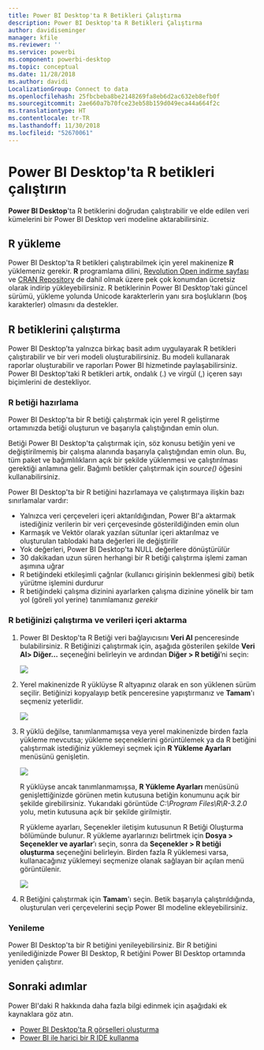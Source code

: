 ```yaml
---
title: Power BI Desktop'ta R Betikleri Çalıştırma
description: Power BI Desktop'ta R Betikleri Çalıştırma
author: davidiseminger
manager: kfile
ms.reviewer: ''
ms.service: powerbi
ms.component: powerbi-desktop
ms.topic: conceptual
ms.date: 11/28/2018
ms.author: davidi
LocalizationGroup: Connect to data
ms.openlocfilehash: 25fbcbeba8be2148269fa8eb6d2ac632eb8efb0f
ms.sourcegitcommit: 2ae660a7b70fce23eb58b159d049eca44a664f2c
ms.translationtype: HT
ms.contentlocale: tr-TR
ms.lasthandoff: 11/30/2018
ms.locfileid: "52670061"
---
```

# <a name="run-r-scripts-in-power-bi-desktop"></a>Power BI Desktop'ta R betikleri çalıştırın
**Power BI Desktop**'ta R betiklerini doğrudan çalıştırabilir ve elde edilen veri kümelerini bir Power BI Desktop veri modeline aktarabilirsiniz.

## <a name="install-r"></a>R yükleme
Power BI Desktop'ta R betikleri çalıştırabilmek için yerel makinenize **R** yüklemeniz gerekir. **R** programlama dilini, [Revolution Open indirme sayfası](https://mran.revolutionanalytics.com/download/) ve [CRAN Repository](https://cran.r-project.org/bin/windows/base/) de dahil olmak üzere pek çok konumdan ücretsiz olarak indirip yükleyebilirsiniz. R betiklerinin Power BI Desktop'taki güncel sürümü, yükleme yolunda Unicode karakterlerin yanı sıra boşlukların (boş karakterler) olmasını da destekler.

## <a name="run-r-scripts"></a>R betiklerini çalıştırma
Power BI Desktop’ta yalnızca birkaç basit adım uygulayarak R betikleri çalıştırabilir ve bir veri modeli oluşturabilirsiniz. Bu modeli kullanarak raporlar oluşturabilir ve raporları Power BI hizmetinde paylaşabilirsiniz. Power BI Desktop'taki R betikleri artık, ondalık (.) ve virgül (,) içeren sayı biçimlerini de destekliyor.

### <a name="prepare-an-r-script"></a>R betiği hazırlama
Power BI Desktop'ta bir R betiği çalıştırmak için yerel R geliştirme ortamınızda betiği oluşturun ve başarıyla çalıştığından emin olun.

Betiği Power BI Desktop'ta çalıştırmak için, söz konusu betiğin yeni ve değiştirilmemiş bir çalışma alanında başarıyla çalıştığından emin olun. Bu, tüm paket ve bağımlılıkların açık bir şekilde yüklenmesi ve çalıştırılması gerektiği anlamına gelir. Bağımlı betikler çalıştırmak için *source()* öğesini kullanabilirsiniz.

Power BI Desktop'ta bir R betiğini hazırlamaya ve çalıştırmaya ilişkin bazı sınırlamalar vardır:

* Yalnızca veri çerçeveleri içeri aktarıldığından, Power BI'a aktarmak istediğiniz verilerin bir veri çerçevesinde gösterildiğinden emin olun
* Karmaşık ve Vektör olarak yazılan sütunlar içeri aktarılmaz ve oluşturulan tablodaki hata değerleri ile değiştirilir
* Yok değerleri, Power BI Desktop'ta NULL değerlere dönüştürülür
* 30 dakikadan uzun süren herhangi bir R betiği çalıştırma işlemi zaman aşımına uğrar
* R betiğindeki etkileşimli çağrılar (kullanıcı girişinin beklenmesi gibi) betik yürütme işlemini durdurur
* R betiğindeki çalışma dizinini ayarlarken çalışma dizinine yönelik bir tam yol (göreli yol yerine) tanımlamanız *gerekir*

### <a name="run-your-r-script-and-import-data"></a>R betiğinizi çalıştırma ve verileri içeri aktarma
1. Power BI Desktop'ta R Betiği veri bağlayıcısını **Veri Al** penceresinde bulabilirsiniz. R Betiğinizi çalıştırmak için, aşağıda gösterilen şekilde **Veri Al&gt; Diğer...** seçeneğini belirleyin ve ardından **Diğer &gt; R betiği**’ni seçin:
   
   ![](media/desktop-r-scripts/r-scripts-1.png)
2. Yerel makinenizde R yüklüyse R altyapınız olarak en son yüklenen sürüm seçilir. Betiğinizi kopyalayıp betik penceresine yapıştırmanız ve **Tamam**'ı seçmeniz yeterlidir.
   
   ![](media/desktop-r-scripts/r-scripts-2.png)
3. R yüklü değilse, tanımlanmamışsa veya yerel makinenizde birden fazla yükleme mevcutsa; yükleme seçeneklerini görüntülemek ya da R betiğini çalıştırmak istediğiniz yüklemeyi seçmek için **R Yükleme Ayarları** menüsünü genişletin.
   
   ![](media/desktop-r-scripts/r-scripts-3.png)
   
   R yüklüyse ancak tanımlanmamışsa, **R Yükleme Ayarları** menüsünü genişlettiğinizde görünen metin kutusuna betiğin konumunu açık bir şekilde girebilirsiniz. Yukarıdaki görüntüde *C:\Program Files\R\R-3.2.0* yolu, metin kutusuna açık bir şekilde girilmiştir.
   
   R yükleme ayarları, Seçenekler iletişim kutusunun R Betiği Oluşturma bölümünde bulunur. R yükleme ayarlarınızı belirtmek için **Dosya > Seçenekler ve ayarlar**’ı seçin, sonra da **Seçenekler > R betiği oluşturma** seçeneğini belirleyin. Birden fazla R yüklemesi varsa, kullanacağınız yüklemeyi seçmenize olanak sağlayan bir açılan menü görüntülenir.
   
   ![](media/desktop-r-scripts/r-scripts-4.png)
4. R Betiğini çalıştırmak için **Tamam**'ı seçin. Betik başarıyla çalıştırıldığında, oluşturulan veri çerçevelerini seçip Power BI modeline ekleyebilirsiniz.

### <a name="refresh"></a>Yenileme
Power BI Desktop'ta bir R betiğini yenileyebilirsiniz. Bir R betiğini yenilediğinizde Power BI Desktop, R betiğini Power BI Desktop ortamında yeniden çalıştırır.

## <a name="next-steps"></a>Sonraki adımlar
Power BI'daki R hakkında daha fazla bilgi edinmek için aşağıdaki ek kaynaklara göz atın.

* [Power BI Desktop'ta R görselleri oluşturma](desktop-r-visuals.md)
* [Power BI ile harici bir R IDE kullanma](desktop-r-ide.md)

